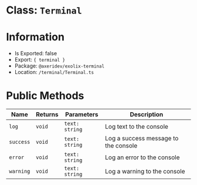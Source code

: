# Class: `Terminal`

# Information
 - Is Exported: false
 - Export: `{ terminal }`
 - Package: `@axeridev/exolix-terminal`
 - Location: `/terminal/Terminal.ts`

# Public Methods
| Name      | Returns | Parameters     | Description                          |
| --------- | ------- | -------------- | ------------------------------------ |
| `log`     | `void`  | `text: string` | Log text to the console              |
| `success` | `void`  | `text: string` | Log a success message to the console |
| `error`   | `void`  | `text: string` | Log an error to the console          |
| `warning` | `void`  | `text: string` | Log a warning to the console         |
